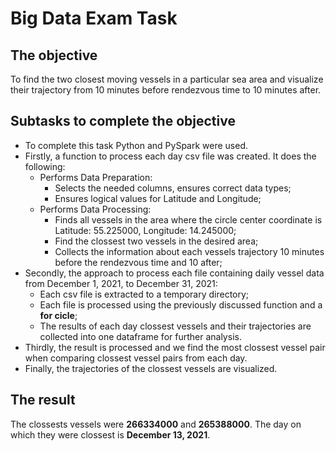 # Big Data Exam Task

## **The objective** 
To find the two closest moving vessels in a particular sea area and visualize their trajectory from 10 minutes before rendezvous time to 10 minutes after.

## **Subtasks to complete the objective**
- To complete this task Python and PySpark were used.
- Firstly, a function to process each day csv file was created. It does the following:
  - Performs Data Preparation:
    - Selects the needed columns, ensures correct data types;
    - Ensures logical values for Latitude and Longitude;
  - Performs Data Processing:
    - Finds all vessels in the area where the circle center coordinate is Latitude: 55.225000, Longitude: 14.245000;
    - Find the clossest two vessels in the desired area;
    - Collects the information about each vessels trajectory 10 minutes before the rendezvous time and 10 after;
- Secondly, the approach to process each file containing daily vessel data from December 1, 2021, to December 31, 2021:
  - Each csv file is extracted to a temporary directory;
  - Each file is processed using the previously discussed function and a **for cicle**;
  - The results of each day clossest vessels and their trajectories are collected into one dataframe for further analysis.
- Thirdly, the result is processed and we find the most clossest vessel pair when comparing clossest vessel pairs from each day.
- Finally, the trajectories of the clossest vessels are visualized.

## **The result**
The clossests vessels were **266334000** and **265388000**. The day on which they were clossest is **December 13, 2021**.
